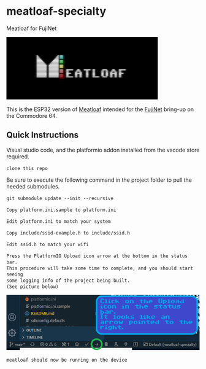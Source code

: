 # meatloaf-specialty
Meatloaf for FujiNet

![meatloaf](/images/meatloaf.png)

This is the ESP32 version of [Meatloaf](https://github.com/idolpx/meatloaf) intended for the [FujiNet](https://github.com/FujiNetWIFI/) bring-up on the Commodore 64.

## Quick Instructions

Visual studio code, and the platformio addon installed from the vscode store required.

```
clone this repo
```

Be sure to execute the following command in the project folder to pull the needed submodules.
```
git submodule update --init --recursive
```

```
Copy platform.ini.sample to platform.ini
```

```
Edit platform.ini to match your system
```

```
Copy include/ssid-example.h to include/ssid.h
```

```
Edit ssid.h to match your wifi
```

```
Press the PlatformIO Upload icon arrow at the bottom in the status bar.
This procedure will take some time to complete, and you should start seeing
some logging info of the project being built.
(See picture below)
```
![platformio_upload](/images/ml-build-1.png)

```
meatloaf should now be running on the device
```




